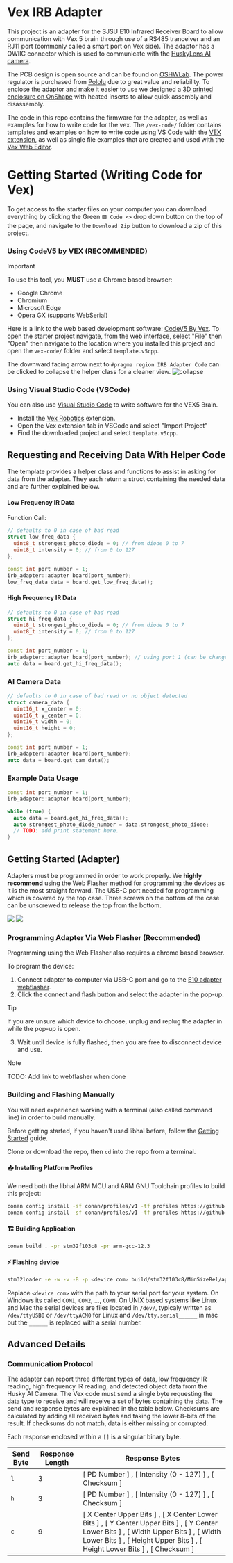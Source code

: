 # Vex IRB Adapter

This project is an adapter for the SJSU E10 Infrared Receiver Board to allow
communication with Vex 5 brain through use of a RS485 tranceiver and an RJ11
port (commonly called a smart port on Vex side). The adaptor has a QWIIC
connector which is used to communicate with the
[HuskyLens AI camera](https://www.dfrobot.com/product-1922.html).

The PCB design is open source and can be found on
[OSHWLab](https://oshwlab.com/libhal/vex-adapter). The power regulator is
purchased from [Pololu](https://www.pololu.com/product/5592) due to great value
and reliability. To enclose the adaptor and make it easier to use we designed a
[3D printed enclosure on OnShape](https://cad.onshape.com/documents/ee69ea771b3426ac97776444/w/45ac0aa7c9bd20a1984d74b6/e/4c369e0476760c7468856e8b?renderMode=0&uiState=68d6b1c8a8c68f57f9c83bdb) with heated inserts to allow quick assembly and disassembly.

The code in this repo contains the firmware for the adapter, as well as examples
for how to write code for the vex. The `/vex-code/` folder contains templates
and examples on how to write code using VS Code with the
[VEX extension](https://www.vexrobotics.com/vexcode/vscode-extension), as well
as single file examples that are created and used with the
[Vex Web Editor](https://codev5.vex.com/).

# Getting Started (Writing Code for Vex)

To get access to the starter files on your computer you can download everything
by clicking the Green `🟩 Code <>` drop down button on the top of the page, and
navigate to the `Download Zip` button to download a zip of this project.

### Using CodeV5 by VEX (RECOMMENDED)

> [!IMPORTANT]
> To use this tool, you **MUST** use a Chrome based browser:
>
> - Google Chrome
> - Chromium
> - Microsoft Edge
> - Opera GX (supports WebSerial)

Here is a link to the web based development software:
[CodeV5 By Vex](https://codev5.vex.com/). To open the starter project navigate,
from the web interface, select "File" then "Open" then navigate to the location
where you installed this project and open the `vex-code/` folder and select `template.v5cpp`.

The downward facing arrow next to `#pragma region IRB Adapter Code` can be clicked to collapse the helper
class for a cleaner view.
![collapse](assets/collapse-arrow.jpg)

### Using Visual Studio Code (VSCode)

You can also use [Visual Studio Code](https://code.visualstudio.com/) to write
software for the VEX5 Brain.

- Install the [Vex Robotics](https://marketplace.visualstudio.com/items?itemName=VEXRobotics.vexcode) extension.
- Open the Vex extension tab in VSCode and select "Import Project"
- Find the downloaded project and select `template.v5cpp`.

## Requesting and Receiving Data With Helper Code

The template provides a helper class and functions to assist in asking for data
from the adapter. They each return a struct containing the needed data and are
further explained below.

#### Low Frequency IR Data

Function Call:

```c++
// defaults to 0 in case of bad read
struct low_freq_data {
  uint8_t strongest_photo_diode = 0; // from diode 0 to 7
  uint8_t intensity = 0; // from 0 to 127
};

const int port_number = 1;
irb_adapter::adapter board(port_number);
low_freq_data data = board.get_low_freq_data();
```

#### High Frequency IR Data

```c++
// defaults to 0 in case of bad read
struct hi_freq_data {
  uint8_t strongest_photo_diode = 0; // from diode 0 to 7
  uint8_t intensity = 0; // from 0 to 127
};

const int port_number = 1;
irb_adapter::adapter board(port_number); // using port 1 (can be changed)
auto data = board.get_hi_freq_data();
```

### AI Camera Data

```c++
// defaults to 0 in case of bad read or no object detected
struct camera_data {
  uint16_t x_center = 0;
  uint16_t y_center = 0;
  uint16_t width = 0;
  uint16_t height = 0;
};

const int port_number = 1;
irb_adapter::adapter board(port_number);
auto data = board.get_cam_data();
```

### Example Data Usage

```c++
const int port_number = 1;
irb_adapter::adapter board(port_number);

while (true) {
  auto data = board.get_hi_freq_data();
  auto strongest_photo_diode_number = data.strongest_photo_diode;
  // TODO: add print statement here.
}
```

## Getting Started (Adapter)
Adapters must be programmed in order to work properly. We **highly recommend**
using the Web Flasher method for programming the devices as it is the most
straight forward. The USB-C port needed for programming which is covered by the
top case. Three screws on the bottom of the case can be unscrewed to release the
top from the bottom.

![](assets/case-bottom.jpg)
![](assets/case-off.jpg)

### Programming Adapter Via Web Flasher (Recommended)

Programming using the Web Flasher also requires a chrome based browser.

To program the device:

1. Connect adapter to computer via USB-C port and go to the [E10 adapter webflasher]().
2. Click the connect and flash button and select the adapter in the pop-up.

> [!TIP]
> If you are unsure which device to choose, unplug and replug the adapter in while the
> pop-up is open.

3. Wait until device is fully flashed, then you are free to disconnect device and use.

> [!NOTE]
> TODO: Add link to webflasher when done

### Building and Flashing Manually

You will need experience working with a terminal (also called command line) in order to build manually.

Before getting started, if you haven't used libhal before, follow the
[Getting Started](https://libhal.github.io/latest/getting_started/) guide.

Clone or download the repo, then `cd` into the repo from a terminal.

#### 📥 Installing Platform Profiles

We need both the libhal ARM MCU and ARM GNU Toolchain profiles to build this
project:

```bash
conan config install -sf conan/profiles/v1 -tf profiles https://github.com/libhal/libhal-arm-mcu.git
conan config install -sf conan/profiles/v1 -tf profiles https://github.com/libhal/arm-gnu-toolchain.git
```

#### 🏗️ Building Application

```bash
conan build . -pr stm32f103c8 -pr arm-gcc-12.3
```

#### ⚡ Flashing device

```bash
stm32loader -e -w -v -B -p <device com> build/stm32f103c8/MinSizeRel/app.elf.bin
```

Replace `<device com>` with the path to your serial port for your system. On
Windows its called `COM1`, `COM2`, ..., `COMN`. On UNIX based systems like Linux
and Mac the serial devices are files located in `/dev/`, typicaly written as
`/dev/ttyUSB0` or `/dev/ttyACM0` for Linux and `/dev/tty.serial______` in mac
but the `______` is replaced with a serial number.

## Advanced Details

### Communication Protocol

The adapter can report three different types of data, low frequency IR reading,
high frequency IR reading, and detected object data from the Husky AI Camera.
The Vex code must send a single byte requesting the data type to receive and
will receive a set of bytes containing the data. The send and response bytes are
explained in the table below. Checksums are calculated by adding all received
bytes and taking the lower 8-bits of the result. If checksums do not match, data
is either missing or corrupted.

Each response enclosed within a `[]` is a singular binary byte.

| Send Byte | Response Length | Response Bytes                                                                                                                                                                                                     |
| --------- | --------------- | ------------------------------------------------------------------------------------------------------------------------------------------------------------------------------------------------------------------ |
| `l`       | 3               | [ PD Number ] , [ Intensity (0 - 127) ] , [ Checksum ]                                                                                                                                                             |
| `h`       | 3               | [ PD Number ] , [ Intensity (0 - 127) ] , [ Checksum ]                                                                                                                                                             |
| `c`       | 9               | [ X Center Upper Bits ] , [ X Center Lower Bits ] , [ Y Center Upper Bits ] , [ Y Center Lower Bits ] , [ Width Upper Bits ] , [ Width Lower Bits ] , [ Height Upper Bits ] , [ Height Lower Bits ] , [ Checksum ] |
